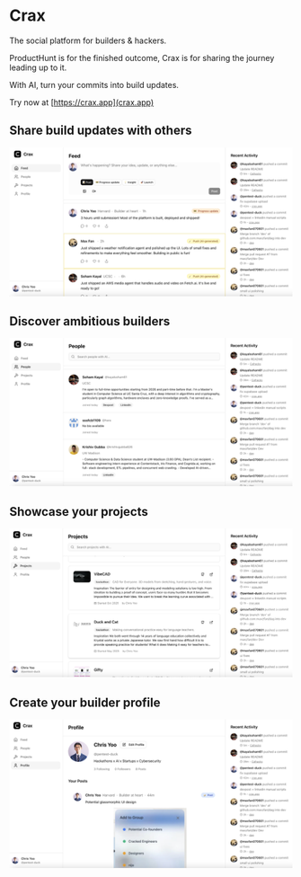 # Crax

The social platform for builders & hackers. 

ProductHunt is for the finished outcome, Crax is for sharing the journey leading up to it.

With AI, turn your commits into build updates.

Try now at [https://crax.app](crax.app)

## Share build updates with others

![Feed](/assets/crax-feed.png)

## Discover ambitious builders

![People](/assets/crax-people.png)


## Showcase your projects

![Projects](/assets/crax-projects.png)

## Create your builder profile

![Profile](/assets/crax-profile.png)
